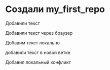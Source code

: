 ﻿# Создали my_first_repo
Добавили текст

Добавили текст через браузер

Добавим текст локально

добавили текст в новой ветке

Добавил локальный конфликт